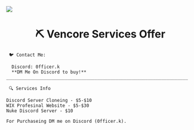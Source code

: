 <img src="https://image-hoster-with-paste-nodejs-tool.coder100.repl.co/KQXqx.jpeg">
<h1 align="center">⛏️ Vencore Services Offer </h1>

<p align="center">

```  
 🐦 Contact Me:
 
  Discord: 0fficer.k
  **DM Me On Discord to buy!**
____________________________________________________________________

 🔍 Services Info

Discord Server Cloneing - $5-$10
WIX Profesinal Website - $5-$30
Nuke Discord Server - $10

For Purchaseing DM me on Discord (0fficer.k).
```
</p>

</h1>
